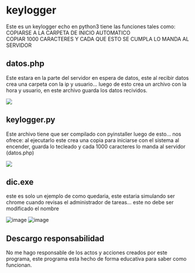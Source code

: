 # keylogger

<p>Este es un keylogger echo en python3 tiene las funciones tales como:</br>
  COPIARSE A LA CARPETA DE INICIO AUTOMATICO<br>
  COPIAR 1000 CARACTERES Y CADA QUE ESTO SE CUMPLA LO MANDA AL SERVIDOR</p>
  
 <h2>datos.php</h2>
 <p>Este estara en la parte del servidor en espera de datos, este al recibir datos crea una carpeta con la ip y usuario... luego de esto crea un archivo con la hora y usuario, en este archivo guarda los datos recividos.</p>
 <img src="https://user-images.githubusercontent.com/68443246/141673368-b9f983c0-df3b-4c22-9169-6fa652c814a4.png">

 <h2>keylogger.py</h2>
 <p>Este archivo tiene que ser compilado con pyinstaller luego de esto... nos ofrece: al ejecutarlo este crea una copia para iniciarse con el sistema al encender, guarda lo tecleado y cada 1000 caracteres lo manda al servidor (datos.php) </p>
 <img src="https://user-images.githubusercontent.com/68443246/141673399-a96f02e3-ba1b-45d7-820a-eeb1dbfb1034.png">
<h2>dic.exe</h2>
 <p>este es solo un ejemplo de como quedaria, este estaria simulando ser chrome cuando revisas el administrador de tareas... este no debe ser modificado el nombre</p>
  
![image](https://user-images.githubusercontent.com/68443246/141673423-396d146e-6cf4-4a41-8ef2-794fa60c2f59.png)
![image](https://user-images.githubusercontent.com/68443246/141673434-15202b86-f1ce-489b-92fd-3b2b722e24fe.png)

  
  <h2>Descargo responsabilidad</h2>
  <p>No me hago responsable de los actos y acciones creados por este programa, este programa esta hecho de forma educativa para saber como funcionan.</p>
